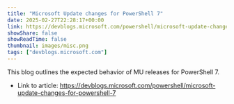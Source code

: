 ```yaml
---
title: "Microsoft Update changes for PowerShell 7"
date: 2025-02-27T22:28:17+00:00
link: https://devblogs.microsoft.com/powershell/microsoft-update-changes-for-powershell-7
showShare: false
showReadTime: false
thumbnail: images/misc.png
tags: ["devblogs.microsoft.com"]
---
```

This blog outlines the expected behavior of MU releases for PowerShell 7.

- Link to article: https://devblogs.microsoft.com/powershell/microsoft-update-changes-for-powershell-7
